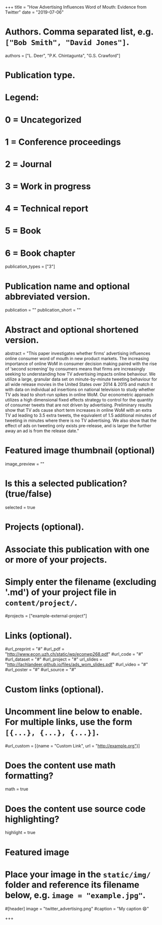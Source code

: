 +++
title = "How Advertising Influences Word of Mouth: Evidence from Twitter"
date = "2019-07-06"

# Authors. Comma separated list, e.g. `["Bob Smith", "David Jones"]`.
authors = ["L. Deer", "P.K. Chintagunta", "G.S. Crawford"]

# Publication type.
# Legend:
# 0 = Uncategorized
# 1 = Conference proceedings
# 2 = Journal
# 3 = Work in progress
# 4 = Technical report
# 5 = Book
# 6 = Book chapter
publication_types = ["3"]

# Publication name and optional abbreviated version.
publication = ""
publication_short = ""

# Abstract and optional shortened version.
abstract = "This paper investigates whether firms’ advertising influences online consumer word of mouth in new product markets. The increasing importance of online WoM in consumer decision making paired with the rise of ‘second screening’ by consumers means that firms are increasingly seeking to understanding how TV advertising impacts online behaviour. We utilize a large, granular data set on minute-by-minute tweeting behaviour for all wide release movies in the United States over 2014 & 2015 and match it with data on individual ad insertions on national television to study whether TV ads lead to short-run spikes in online WoM. Our econometric approach utilizes a high dimensional fixed effects strategy to control for the quantity of consumer tweets that are not driven by advertising. Preliminary results show that TV ads cause short term increases in online WoM with an extra TV ad leading to 3.5 extra tweets, the equivalent of 1.5 additional minutes of tweeting in minutes where there is no TV advertising. We also show that the effect of ads on tweeting only exists pre-release, and is larger the further away an ad is from the release date."

# Featured image thumbnail (optional)
image_preview = ""

# Is this a selected publication? (true/false)
selected = true

# Projects (optional).
#   Associate this publication with one or more of your projects.
#   Simply enter the filename (excluding '.md') of your project file in `content/project/`.
#projects = ["example-external-project"]

# Links (optional).
#url_preprint = "#"
#url_pdf = "http://www.econ.uzh.ch/static/wp/econwp268.pdf"
#url_code = "#"
#url_dataset = "#"
#url_project = "#"
url_slides = "http://lachlandeer.github.io/files/ads_wom_slides.pdf"
#url_video = "#"
#url_poster = "#"
#url_source = "#"

# Custom links (optional).
#   Uncomment line below to enable. For multiple links, use the form `[{...}, {...}, {...}]`.
#url_custom = [{name = "Custom Link", url = "http://example.org"}]

# Does the content use math formatting?
math = true

# Does the content use source code highlighting?
highlight = true

# Featured image
# Place your image in the `static/img/` folder and reference its filename below, e.g. `image = "example.jpg"`.
#[header]
image = "twitter_advertising.png"
#caption = "My caption :smile:"

+++